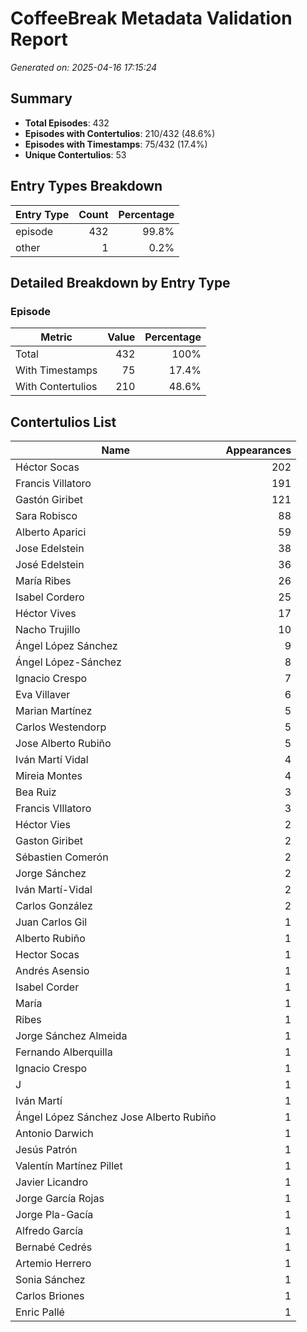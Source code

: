 # CoffeeBreak Metadata Validation Report
*Generated on: 2025-04-16 17:15:24*

## Summary

- **Total Episodes**: 432
- **Episodes with Contertulios**: 210/432 (48.6%)
- **Episodes with Timestamps**: 75/432 (17.4%)
- **Unique Contertulios**: 53

## Entry Types Breakdown

| Entry Type | Count | Percentage |
| --- | ---: | ---: |
| episode | 432 | 99.8% |
| other | 1 | 0.2% |

## Detailed Breakdown by Entry Type

### Episode

| Metric | Value | Percentage |
| --- | ---: | ---: |
| Total | 432 | 100% |
| With Timestamps | 75 | 17.4% |
| With Contertulios | 210 | 48.6% |

## Contertulios List

| Name | Appearances |
| --- | ---: |
| Héctor Socas | 202 |
| Francis Villatoro | 191 |
| Gastón Giribet | 121 |
| Sara Robisco | 88 |
| Alberto Aparici | 59 |
| Jose Edelstein | 38 |
| José Edelstein | 36 |
| María Ribes | 26 |
| Isabel Cordero | 25 |
| Héctor Vives | 17 |
| Nacho Trujillo | 10 |
| Ángel López Sánchez | 9 |
| Ángel López-Sánchez | 8 |
| Ignacio Crespo | 7 |
| Eva Villaver | 6 |
| Marian Martínez | 5 |
| Carlos Westendorp | 5 |
| Jose Alberto Rubiño | 5 |
| Iván Martí Vidal | 4 |
| Mireia Montes | 4 |
| Bea Ruiz | 3 |
| Francis VIllatoro | 3 |
| Héctor Vies | 2 |
| Gaston Giribet | 2 |
| Sébastien Comerón | 2 |
| Jorge Sánchez | 2 |
| Iván Martí-Vidal | 2 |
| Carlos González | 2 |
| Juan Carlos Gil | 1 |
| Alberto Rubiño | 1 |
| Hector Socas | 1 |
| Andrés Asensio | 1 |
| Isabel Corder | 1 |
| María | 1 |
| Ribes | 1 |
| Jorge Sánchez Almeida | 1 |
| Fernando Alberquilla | 1 |
| Ignacio  Crespo | 1 |
| J | 1 |
| Iván Martí | 1 |
| Ángel López Sánchez Jose Alberto Rubiño | 1 |
| Antonio Darwich | 1 |
| Jesús Patrón | 1 |
| Valentín Martínez Pillet | 1 |
| Javier Licandro | 1 |
| Jorge García Rojas | 1 |
| Jorge Pla-Gacía | 1 |
| Alfredo García | 1 |
| Bernabé Cedrés | 1 |
| Artemio Herrero | 1 |
| Sonia Sánchez | 1 |
| Carlos Briones | 1 |
| Enric Pallé | 1 |